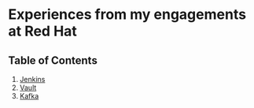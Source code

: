 # Experiences from my engagements at Red Hat
## Table of Contents
1. [Jenkins](./jenkins/README.md)
2. [Vault](./vault/README.md)
3. [Kafka](./kafka/README.md)
